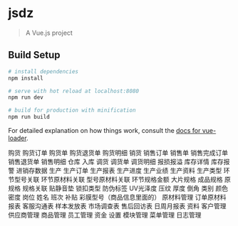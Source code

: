 # jsdz

> A Vue.js project

## Build Setup

``` bash
# install dependencies
npm install

# serve with hot reload at localhost:8080
npm run dev

# build for production with minification
npm run build
```

For detailed explanation on how things work, consult the [docs for vue-loader](http://vuejs.github.io/vue-loader).



购货
    购货订单
    购货单
    购货退货单
    购货明细
销货
    销售订单
    销售单
    销售完成订单
    销售退货单
    销售明细
仓库
    入库
    调货
        调货单
        调货明细
    报损报溢
    库存详情
    库存报警
    进销存数据
生产
    生产订单
    生产报表
    生产进度
    生产业绩
    生产资料
        生产类型
        环节型号关联
        环节原材料关联
        型号原材料关联
        环节规格金额
        大片规格
        成品规格
        原规格
        规格关联
        贴静音垫
        锁扣类型
        防伪标签
        UV光泽度
        压纹
        厚度
        倒角
        类别
        颜色
        密度
        岗位
        姓名
        班次
        补贴
        彩膜型号（商品信息里面的）
    原材料管理
    订单原材料
报表
    客服沟通表
    样本发放表
    市场调查表
    售后回访表
    日周月报表
资料
    客户管理
    供应商管理
    商品管理
    员工管理
资金
设置
    模块管理
    菜单管理
    日志管理
